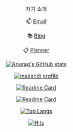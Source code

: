 <div align="center">

자기 소개

📫 [Email](mailto:cha3088@gmail.com)

📚 [Blog](https://chachablog.vercel.app/)

📋 [Planner](https://www.notion.so/PLANNER-e0ce734f808f4a2fbad6fd7ba37e2f62)
  
  [![Anurag's GitHub stats](https://github-readme-stats.vercel.app/api?username=ChaCha3088&count_private=true&theme=gruvbox)](https://github.com/ChaCha3088?tab=repositories)
  
  [![mazandi profile](http://mazandi.herokuapp.com/api?handle=cha3088&theme=dark)](https://solved.ac/cha3088)
  
  [![Readme Card](https://github-readme-stats.vercel.app/api/pin/?username=ChaCha3088&repo=orderME&theme=gruvbox)](https://github.com/ChaCha3088/orderME)
  
  [![Readme Card](https://github-readme-stats.vercel.app/api/pin/?username=ChaCha3088&repo=RC-Beam-Design&theme=gruvbox)](https://github.com/ChaCha3088/RC-Beam-Design)

  [![Top Langs](https://github-readme-stats.vercel.app/api/top-langs/?username=ChaCha3088&layout=compact&theme=gruvbox)](https://github.com/ChaCha3088?tab=repositories)
  
  [![Hits](https://hits.seeyoufarm.com/api/count/incr/badge.svg?url=https%3A%2F%2Fgithub.com%2Fchacha3088&count_bg=%23FFFFFF&title_bg=%23555555&icon=&icon_color=%23555555&title=hits&edge_flat=true)](https://hits.seeyoufarm.com)
  
</div>
